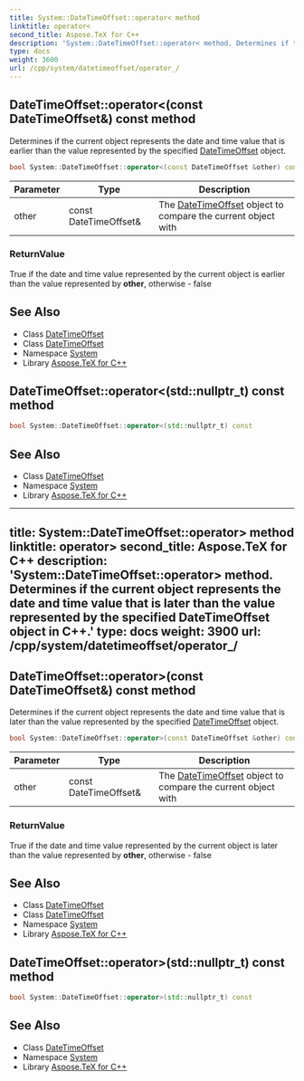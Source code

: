 ```yaml
---
title: System::DateTimeOffset::operator< method
linktitle: operator<
second_title: Aspose.TeX for C++
description: 'System::DateTimeOffset::operator< method. Determines if the current object represents the date and time value that is earlier than the value represented by the specified DateTimeOffset object in C++.'
type: docs
weight: 3600
url: /cpp/system/datetimeoffset/operator_/
---
```

## DateTimeOffset::operator<(const DateTimeOffset\&) const method


Determines if the current object represents the date and time value that is earlier than the value represented by the specified [DateTimeOffset](../) object.

```cpp
bool System::DateTimeOffset::operator<(const DateTimeOffset &other) const
```


| Parameter | Type | Description |
| --- | --- | --- |
| other | const DateTimeOffset\& | The [DateTimeOffset](../) object to compare the current object with |

### ReturnValue

True if the date and time value represented by the current object is earlier than the value represented by **other**, otherwise - false

## See Also

* Class [DateTimeOffset](../)
* Class [DateTimeOffset](../)
* Namespace [System](../../)
* Library [Aspose.TeX for C++](../../../)
## DateTimeOffset::operator<(std::nullptr_t) const method




```cpp
bool System::DateTimeOffset::operator<(std::nullptr_t) const
```

## See Also

* Class [DateTimeOffset](../)
* Namespace [System](../../)
* Library [Aspose.TeX for C++](../../../)
---
title: System::DateTimeOffset::operator> method
linktitle: operator>
second_title: Aspose.TeX for C++
description: 'System::DateTimeOffset::operator> method. Determines if the current object represents the date and time value that is later than the value represented by the specified DateTimeOffset object in C++.'
type: docs
weight: 3900
url: /cpp/system/datetimeoffset/operator_/
---
## DateTimeOffset::operator>(const DateTimeOffset\&) const method


Determines if the current object represents the date and time value that is later than the value represented by the specified [DateTimeOffset](../) object.

```cpp
bool System::DateTimeOffset::operator>(const DateTimeOffset &other) const
```


| Parameter | Type | Description |
| --- | --- | --- |
| other | const DateTimeOffset\& | The [DateTimeOffset](../) object to compare the current object with |

### ReturnValue

True if the date and time value represented by the current object is later than the value represented by **other**, otherwise - false

## See Also

* Class [DateTimeOffset](../)
* Class [DateTimeOffset](../)
* Namespace [System](../../)
* Library [Aspose.TeX for C++](../../../)
## DateTimeOffset::operator>(std::nullptr_t) const method




```cpp
bool System::DateTimeOffset::operator>(std::nullptr_t) const
```

## See Also

* Class [DateTimeOffset](../)
* Namespace [System](../../)
* Library [Aspose.TeX for C++](../../../)
